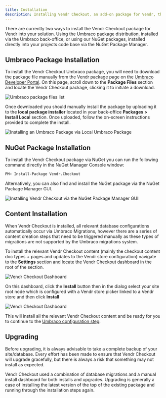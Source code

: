 ```yaml
---
title: Installation
description: Installing Vendr Checkout, an add-on package for Vendr, the eCommerce solution for Umbraco v8+
---
```


There are currently two ways to install the Vendr Checkout package for Vendr into your solution. Using the Umbraco package distribution, installed via the Umbraco back-office, or using our NuGet packages, installed directly into your projects code base via the NuGet Package Manager. 

## Umbraco Package Installation

To install the Vendr Checkout Umbraco package, you will need to download the package file manually from the Vendr package page on the [Umbraco Developer Portal](https://our.umbraco.com/packages/website-utilities/vendr-checkout/). On this page, scroll down to the **Package Files** section and locate the Vendr Checkout package, clicking it to initiate a download.

![Umbraco package files list](~/assets/images/screenshots/checkout/our_package_list.png)

Once downloaded you should manually install the package by uploading it to the **local package installer** located in your back-office **Packages > Install Local** section. Once uploaded, follow the on-screen instructions provided to complete the install.

![Installing an Umbraco Package via Local Umbraco Package](~/assets/images/screenshots/umbraco_local_package_install.png)

## NuGet Package Installation

To install the Vendr Checkout package via NuGet you can run the following command directly in the NuGet Manager Console window:

```bash
PM> Install-Package Vendr.Checkout
```

Alternatively, you can also find and install the NuGet package via the NuGet Package Manager GUI.

![Installing Vendr Checkout via the NuGet Package Manager GUI](~/assets/images/screenshots/checkout/nuget_package.png)

## Content Installation

When Vendr Checkout is installed, all relevant database configurations automatically occur via Umbraco Migrations, however there are a series of content creation steps that need to be triggered manually as these types of migrations are not supported by the Umbraco migrations system. 

To install the relevant Vendr Checkout content (mainly the checkout content doc types + pages and updates to the Vendr store configuration) navigate to the **Settings** section and locate the Vendr Checkout dashboard in the root of the section.

![Vendr Checkout Dashboard](~/assets/images/screenshots/checkout/install_dashboard.png)

On this dashboard, click the **Install** button then in the dialog select your site root node which is configured with a Vendr store picker linked to a Vendr store and then click **Install**

![Vendr Checkout Dashboard](~/assets/images/screenshots/checkout/install_dashboard_dialog.png)

This will install all the relevant Vendr Checkout content and be ready for you to continue to the [Umbraco configuration step](../configuring-umbraco/).

## Upgrading

<message-box type="warn" heading="Before you upgrade">

Before upgrading, it is always advisable to take a complete backup of your site/database. Every effort has been made to ensure that Vendr Checkout will upgrade gracefully, but there is always a risk that something may not install as expected.

</message-box>

Vendr Checkout used a combination of database migrations and a manual install dashboard for both installs and upgrades. Upgrading is generally a case of installing the latest version of the top of the existing package and running through the installation steps again.